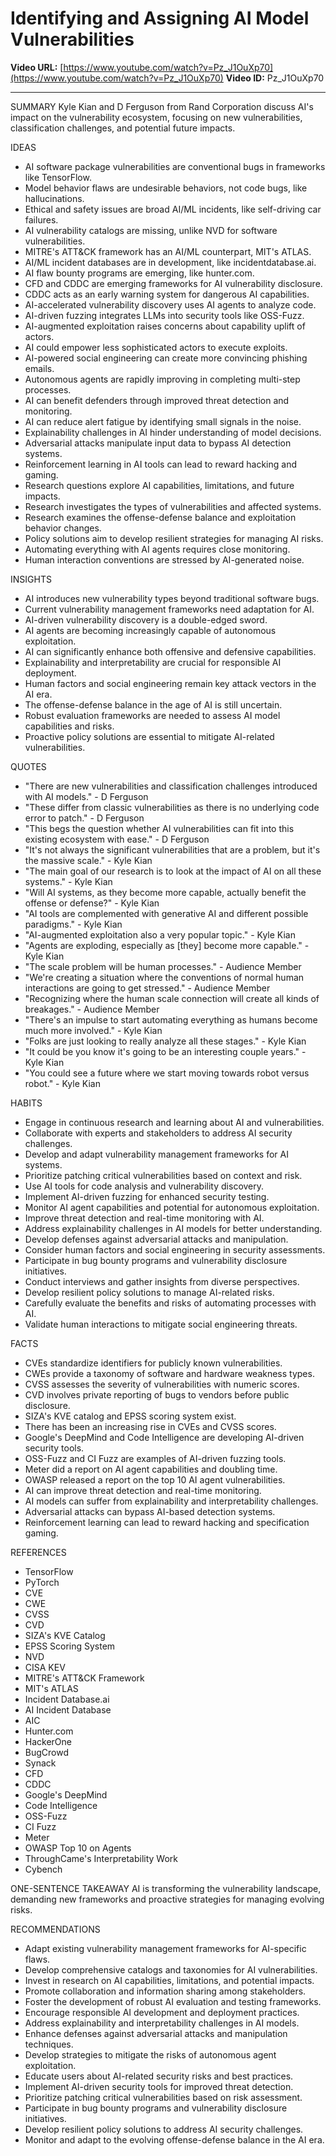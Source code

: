 # Identifying and Assigning AI Model Vulnerabilities

**Video URL:** [https://www.youtube.com/watch?v=Pz_J1OuXp70](https://www.youtube.com/watch?v=Pz_J1OuXp70)
**Video ID:** Pz_J1OuXp70

---

SUMMARY
Kyle Kian and D Ferguson from Rand Corporation discuss AI's impact on the vulnerability ecosystem, focusing on new vulnerabilities, classification challenges, and potential future impacts.

IDEAS
* AI software package vulnerabilities are conventional bugs in frameworks like TensorFlow.
* Model behavior flaws are undesirable behaviors, not code bugs, like hallucinations.
* Ethical and safety issues are broad AI/ML incidents, like self-driving car failures.
* AI vulnerability catalogs are missing, unlike NVD for software vulnerabilities.
* MITRE's ATT&CK framework has an AI/ML counterpart, MIT's ATLAS.
* AI/ML incident databases are in development, like incidentdatabase.ai.
* AI flaw bounty programs are emerging, like hunter.com.
* CFD and CDDC are emerging frameworks for AI vulnerability disclosure.
* CDDC acts as an early warning system for dangerous AI capabilities.
* AI-accelerated vulnerability discovery uses AI agents to analyze code.
* AI-driven fuzzing integrates LLMs into security tools like OSS-Fuzz.
* AI-augmented exploitation raises concerns about capability uplift of actors.
* AI could empower less sophisticated actors to execute exploits.
* AI-powered social engineering can create more convincing phishing emails.
* Autonomous agents are rapidly improving in completing multi-step processes.
* AI can benefit defenders through improved threat detection and monitoring.
* AI can reduce alert fatigue by identifying small signals in the noise.
* Explainability challenges in AI hinder understanding of model decisions.
* Adversarial attacks manipulate input data to bypass AI detection systems.
* Reinforcement learning in AI tools can lead to reward hacking and gaming.
* Research questions explore AI capabilities, limitations, and future impacts.
* Research investigates the types of vulnerabilities and affected systems.
* Research examines the offense-defense balance and exploitation behavior changes.
* Policy solutions aim to develop resilient strategies for managing AI risks.
* Automating everything with AI agents requires close monitoring.
* Human interaction conventions are stressed by AI-generated noise.

INSIGHTS
* AI introduces new vulnerability types beyond traditional software bugs.
* Current vulnerability management frameworks need adaptation for AI.
* AI-driven vulnerability discovery is a double-edged sword.
* AI agents are becoming increasingly capable of autonomous exploitation.
* AI can significantly enhance both offensive and defensive capabilities.
* Explainability and interpretability are crucial for responsible AI deployment.
* Human factors and social engineering remain key attack vectors in the AI era.
* The offense-defense balance in the age of AI is still uncertain.
* Robust evaluation frameworks are needed to assess AI model capabilities and risks.
* Proactive policy solutions are essential to mitigate AI-related vulnerabilities.

QUOTES
* "There are new vulnerabilities and classification challenges introduced with AI models." - D Ferguson
* "These differ from classic vulnerabilities as there is no underlying code error to patch." - D Ferguson
* "This begs the question whether AI vulnerabilities can fit into this existing ecosystem with ease." - D Ferguson
* "It's not always the significant vulnerabilities that are a problem, but it's the massive scale." - Kyle Kian
* "The main goal of our research is to look at the impact of AI on all these systems." - Kyle Kian
* "Will AI systems, as they become more capable, actually benefit the offense or defense?" - Kyle Kian
* "AI tools are complemented with generative AI and different possible paradigms." - Kyle Kian
* "AI-augmented exploitation also a very popular topic." - Kyle Kian
* "Agents are exploding, especially as [they] become more capable." - Kyle Kian
* "The scale problem will be human processes." - Audience Member
* "We're creating a situation where the conventions of normal human interactions are going to get stressed." - Audience Member
* "Recognizing where the human scale connection will create all kinds of breakages." - Audience Member
* "There's an impulse to start automating everything as humans become much more involved." - Kyle Kian
* "Folks are just looking to really analyze all these stages." - Kyle Kian
* "It could be you know it's going to be an interesting couple years." - Kyle Kian
* "You could see a future where we start moving towards robot versus robot." - Kyle Kian

HABITS
* Engage in continuous research and learning about AI and vulnerabilities.
* Collaborate with experts and stakeholders to address AI security challenges.
* Develop and adapt vulnerability management frameworks for AI systems.
* Prioritize patching critical vulnerabilities based on context and risk.
* Use AI tools for code analysis and vulnerability discovery.
* Implement AI-driven fuzzing for enhanced security testing.
* Monitor AI agent capabilities and potential for autonomous exploitation.
* Improve threat detection and real-time monitoring with AI.
* Address explainability challenges in AI models for better understanding.
* Develop defenses against adversarial attacks and manipulation.
* Consider human factors and social engineering in security assessments.
* Participate in bug bounty programs and vulnerability disclosure initiatives.
* Conduct interviews and gather insights from diverse perspectives.
* Develop resilient policy solutions to manage AI-related risks.
* Carefully evaluate the benefits and risks of automating processes with AI.
* Validate human interactions to mitigate social engineering threats.

FACTS
* CVEs standardize identifiers for publicly known vulnerabilities.
* CWEs provide a taxonomy of software and hardware weakness types.
* CVSS assesses the severity of vulnerabilities with numeric scores.
* CVD involves private reporting of bugs to vendors before public disclosure.
* SIZA's KVE catalog and EPSS scoring system exist.
* There has been an increasing rise in CVEs and CVSS scores.
* Google's DeepMind and Code Intelligence are developing AI-driven security tools.
* OSS-Fuzz and CI Fuzz are examples of AI-driven fuzzing tools.
* Meter did a report on AI agent capabilities and doubling time.
* OWASP released a report on the top 10 AI agent vulnerabilities.
* AI can improve threat detection and real-time monitoring.
* AI models can suffer from explainability and interpretability challenges.
* Adversarial attacks can bypass AI-based detection systems.
* Reinforcement learning can lead to reward hacking and specification gaming.

REFERENCES
* TensorFlow
* PyTorch
* CVE
* CWE
* CVSS
* CVD
* SIZA's KVE Catalog
* EPSS Scoring System
* NVD
* CISA KEV
* MITRE's ATT&CK Framework
* MIT's ATLAS
* Incident Database.ai
* AI Incident Database
* AIC
* Hunter.com
* HackerOne
* BugCrowd
* Synack
* CFD
* CDDC
* Google's DeepMind
* Code Intelligence
* OSS-Fuzz
* CI Fuzz
* Meter
* OWASP Top 10 on Agents
* ThroughCame's Interpretability Work
* Cybench

ONE-SENTENCE TAKEAWAY
AI is transforming the vulnerability landscape, demanding new frameworks and proactive strategies for managing evolving risks.

RECOMMENDATIONS
* Adapt existing vulnerability management frameworks for AI-specific flaws.
* Develop comprehensive catalogs and taxonomies for AI vulnerabilities.
* Invest in research on AI capabilities, limitations, and potential impacts.
* Promote collaboration and information sharing among stakeholders.
* Foster the development of robust AI evaluation and testing frameworks.
* Encourage responsible AI development and deployment practices.
* Address explainability and interpretability challenges in AI models.
* Enhance defenses against adversarial attacks and manipulation techniques.
* Develop strategies to mitigate the risks of autonomous agent exploitation.
* Educate users about AI-related security risks and best practices.
* Implement AI-driven security tools for improved threat detection.
* Prioritize patching critical vulnerabilities based on risk assessment.
* Participate in bug bounty programs and vulnerability disclosure initiatives.
* Develop resilient policy solutions to address AI security challenges.
* Monitor and adapt to the evolving offense-defense balance in the AI era.
